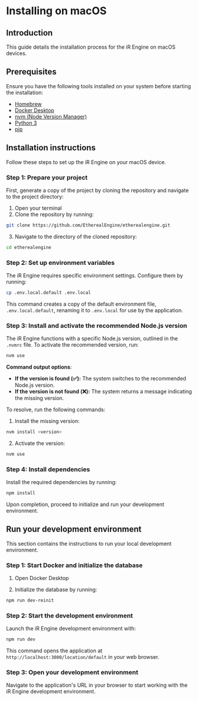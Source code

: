 
# Installing on macOS

## Introduction

This guide details the installation process for the iR Engine on macOS devices.

## Prerequisites

Ensure you have the following tools installed on your system before starting the installation:

- [Homebrew](https://brew.sh/)
- [Docker Desktop](https://www.docker.com/products/docker-desktop/)
- [nvm (Node Version Manager)](https://github.com/nvm-sh/nvm)
- [Python 3](https://www.python.org/downloads/)
- [pip](https://pip.pypa.io/en/stable/installation/)

## Installation instructions

Follow these steps to set up the iR Engine on your macOS device.

### Step 1: Prepare your project

First, generate a copy of the project by cloning the repository and navigate to the project directory:

1. Open your terminal
2. Clone the repository by running:

```bash
git clone https://github.com/EtherealEngine/etherealengine.git
```

3. Navigate to the directory of the cloned repository:

```bash
cd etherealengine
```

### Step 2: Set up environment variables

The iR Engine requires specific environment settings. Configure them by running:

```bash
cp .env.local.default .env.local
```

This command creates a copy of the default environment file, `.env.local.default`, renaming it to `.env.local` for use by the application.

### Step 3: Install and activate the recommended Node.js version

The iR Engine functions with a specific Node.js version, outlined in the `.nvmrc` file. To activate the recommended version, run:

```bash
nvm use
```

**Command output options**:

- **If the version is found (✅):** The system switches to the recommended Node.js version.
- **If the version is not found (❌):** The system returns a message indicating the missing version.  

To resolve, run the following commands:

1. Install the missing version:

```bash
nvm install <version>
```

2. Activate the version:

```bash
nvm use
```

### Step 4: Install dependencies

Install the required dependencies by running:

```bash
npm install
```

Upon completion, proceed to initialize and run your development environment.

## Run your development environment

This section contains the instructions to run your local development environment.

### Step 1: Start Docker and initialize the database

1. Open Docker Desktop

2. Initialize the database by running:

```bash
npm run dev-reinit
```

### Step 2: Start the development environment

Launch the iR Engine development environment with:

```bash
npm run dev
```

This command opens the application at `http://localhost:3000/location/default` in your web browser.

### Step 3: Open your development environment

Navigate to the application's URL in your browser to start working with the iR Engine development environment.
